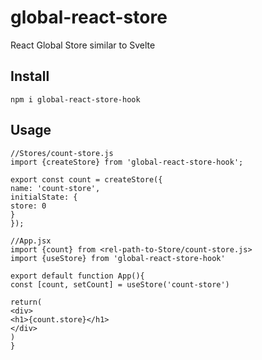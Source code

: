 # global-react-store
React Global Store similar to Svelte

## Install
`npm i global-react-store-hook`

## Usage
```
//Stores/count-store.js
import {createStore} from 'global-react-store-hook';

export const count = createStore({
name: 'count-store',
initialState: {
store: 0
}
});
```

```
//App.jsx
import {count} from <rel-path-to-Store/count-store.js>
import {useStore} from 'global-react-store-hook'

export default function App(){
const [count, setCount] = useStore('count-store')

return(
<div>
<h1>{count.store}</h1>
</div>
)
}
